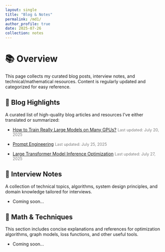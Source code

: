 ```yaml
---
layout: single
title: "Blog & Notes"
permalink: /md1/
author_profile: true
date: 2025-07-26
collection: notes
---
```


# 📚 Overview

This page collects my curated blog posts, interview notes, and technical/mathematical resources. Content is regularly updated and categorized for easy reference.

## 📘 Blog Highlights

A curated list of high-quality blog articles and resources I’ve either translated or summarized:

- [How to Train Really Large Models on Many GPUs?](../files/parallelismGPUs.pdf)  <span style="font-size: 0.9em; color: gray;"> Last updated: July 20, 2025</span>

- [Prompt Engineering](../files/Prompt_Engineering.pdf)  <span style="font-size: 0.9em; color: gray;"> Last updated: July 25, 2025</span>

- [Large Transformer Model Inference Optimization](../files/Large-Transformer-Model-Inference-Optimization.pdf) <span style="font-size: 0.9em; color: gray;"> Last updated: July 27, 2025</span>


## 🎯 Interview Notes

A collection of technical topics, algorithms, system design principles, and domain knowledge tailored for interviews.

- Coming soon...



## 📐 Math & Techniques

This section includes concise explanations and references for optimization algorithms, graph models, loss functions, and other useful tools.

- Coming soon...

